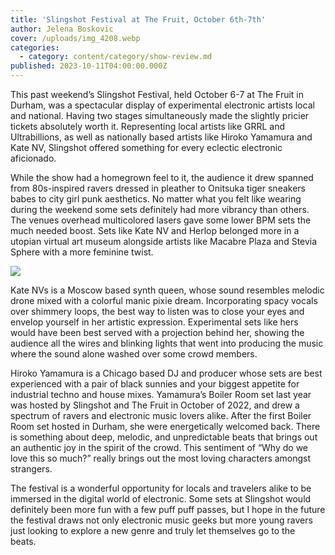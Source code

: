 ```yaml
---
title: 'Slingshot Festival at The Fruit, October 6th-7th'
author: Jelena Boskovic
cover: /uploads/img_4208.webp
categories:
  - category: content/category/show-review.md
published: 2023-10-11T04:00:00.000Z
---
```


This past weekend’s Slingshot Festival, held October 6-7 at The Fruit in Durham, was a spectacular display of experimental electronic artists local and national. Having two stages simultaneously made the slightly pricier tickets absolutely worth it. Representing local artists like GRRL and Ultrabillions, as well as nationally based artists like Hiroko Yamamura and Kate NV, Slingshot offered something for every eclectic electronic aficionado.

While the show had a homegrown feel to it, the audience it drew spanned from 80s-inspired ravers dressed in pleather to Onitsuka tiger sneakers babes to city girl punk aesthetics. No matter what you felt like wearing during the weekend some sets definitely had more vibrancy than others. The venues overhead multicolored lasers gave some lower BPM sets the much needed boost. Sets like Kate NV and Herlop belonged more in a utopian virtual art museum alongside artists like Macabre Plaza and Stevia Sphere with a more feminine twist.

![](/uploads/img_42121.webp)

Kate NVs is a Moscow based synth queen, whose sound resembles melodic drone mixed with a colorful manic pixie dream. Incorporating spacy vocals over shimmery loops, the best way to listen was to close your eyes and envelop yourself in her artistic expression. Experimental sets like hers would have been best served with a projection behind her, showing the audience all the wires and blinking lights that went into producing the music where the sound alone washed over some crowd members.  

Hiroko Yamamura is a Chicago based DJ and producer whose sets are best experienced with a pair of black sunnies and your biggest appetite for industrial techno and house mixes. Yamamura’s Boiler Room set last year was hosted by Slingshot and The Fruit in October of 2022, and drew a spectrum of ravers and electronic music lovers alike. After the first Boiler Room set hosted in Durham, she were energetically welcomed back. There is something about deep, melodic, and unpredictable beats that brings out an authentic joy in the spirit of the crowd. This sentiment of “Why do we love this so much?” really brings out the most loving characters amongst strangers.  

The festival is a wonderful opportunity for locals and travelers alike to be immersed in the digital world of electronic. Some sets at Slingshot would definitely been more fun with a few puff puff passes, but I hope in the future the festival draws not only electronic music geeks but more young ravers just looking to explore a new genre and truly let themselves go to the beats.  
